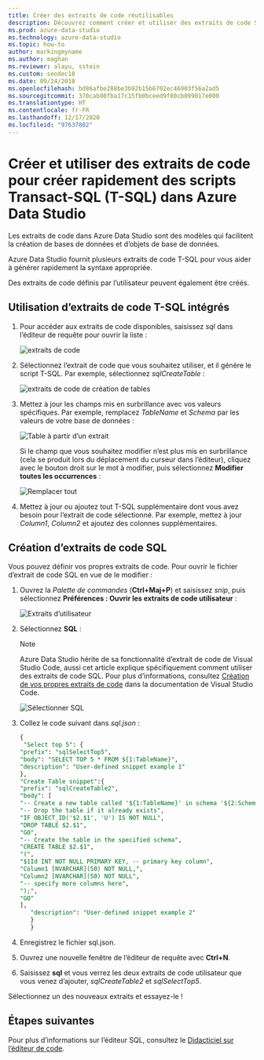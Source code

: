 ```yaml
---
title: Créer des extraits de code réutilisables
description: Découvrez comment créer et utiliser des extraits de code SQL Azure Data Studio, qui facilitent la création de bases de données et d’objets de base de données.
ms.prod: azure-data-studio
ms.technology: azure-data-studio
ms.topic: how-to
author: markingmyname
ms.author: maghan
ms.reviewer: alayu, sstein
ms.custom: seodec18
ms.date: 09/24/2018
ms.openlocfilehash: bd86afbe288be3b92b15b6702ec46903f56a2ad5
ms.sourcegitcommit: 370cab80fba17c15fb0bceed9f80cb099017e000
ms.translationtype: HT
ms.contentlocale: fr-FR
ms.lasthandoff: 12/17/2020
ms.locfileid: "97637802"
---
```

# <a name="create-and-use-code-snippets-to-quickly-create-transact-sql-t-sql-scripts-in-azure-data-studio"></a>Créer et utiliser des extraits de code pour créer rapidement des scripts Transact-SQL (T-SQL) dans Azure Data Studio

Les extraits de code dans Azure Data Studio sont des modèles qui facilitent la création de bases de données et d’objets de base de données. 

Azure Data Studio fournit plusieurs extraits de code T-SQL pour vous aider à générer rapidement la syntaxe appropriée. 

Des extraits de code définis par l’utilisateur peuvent également être créés.

## <a name="using-built-in-t-sql-code-snippets"></a>Utilisation d’extraits de code T-SQL intégrés

1. Pour accéder aux extraits de code disponibles, saisissez *sql* dans l’éditeur de requête pour ouvrir la liste :

   ![extraits de code](media/code-snippets/sql-snippets.png)

2. Sélectionnez l’extrait de code que vous souhaitez utiliser, et il génère le script T-SQL. Par exemple, sélectionnez *sqlCreateTable* :

   ![extraits de code de création de tables](media/code-snippets/create-table.png)

3. Mettez à jour les champs mis en surbrillance avec vos valeurs spécifiques. Par exemple, remplacez *TableName* et *Schema* par les valeurs de votre base de données :

   ![Table à partir d’un extrait](media/code-snippets/table-from-snippet.png)

   Si le champ que vous souhaitez modifier n’est plus mis en surbrillance (cela se produit lors du déplacement du curseur dans l’éditeur), cliquez avec le bouton droit sur le mot à modifier, puis sélectionnez **Modifier toutes les occurrences** :

   ![Remplacer tout](media/code-snippets/change-all.png)

4. Mettez à jour ou ajoutez tout T-SQL supplémentaire dont vous avez besoin pour l’extrait de code sélectionné. Par exemple, mettez à jour *Column1*, *Column2* et ajoutez des colonnes supplémentaires.

## <a name="creating-sql-code-snippets"></a>Création d’extraits de code SQL

Vous pouvez définir vos propres extraits de code. Pour ouvrir le fichier d’extrait de code SQL en vue de le modifier :

1. Ouvrez la *Palette de commandes* (**Ctrl+Maj+P**) et saisissez *snip*, puis sélectionnez **Préférences : Ouvrir les extraits de code utilisateur** :

   ![Extraits d’utilisateur](media/code-snippets/user-snippets.png)

2. Sélectionnez **SQL** :

   > [!NOTE]
   > Azure Data Studio hérite de sa fonctionnalité d’extrait de code de Visual Studio Code, aussi cet article explique spécifiquement comment utiliser des extraits de code SQL. Pour plus d’informations, consultez [Création de vos propres extraits de code](https://code.visualstudio.com/docs/editor/userdefinedsnippets) dans la documentation de Visual Studio Code. 

   ![Sélectionner SQL](media/code-snippets/select-sql.png)

3. Collez le code suivant dans *sql.json* :

    ```sql
    {
     "Select top 5": {
    "prefix": "sqlSelectTop5",
    "body": "SELECT TOP 5 * FROM ${1:TableName}",
    "description": "User-defined snippet example 1"
    },
    "Create Table snippet":{
    "prefix": "sqlCreateTable2",
    "body": [
    "-- Create a new table called '${1:TableName}' in schema '${2:SchemaName}'",
    "-- Drop the table if it already exists",
    "IF OBJECT_ID('$2.$1', 'U') IS NOT NULL",
    "DROP TABLE $2.$1",
    "GO",
    "-- Create the table in the specified schema",
    "CREATE TABLE $2.$1",
    "(",
    "$1Id INT NOT NULL PRIMARY KEY, -- primary key column",
    "Column1 [NVARCHAR](50) NOT NULL,",
    "Column2 [NVARCHAR](50) NOT NULL",
    "-- specify more columns here",
    ");",
    "GO"
    ],
       "description": "User-defined snippet example 2"
       }
       }
    ```

4. Enregistrez le fichier sql.json.

5. Ouvrez une nouvelle fenêtre de l’éditeur de requête avec **Ctrl+N**.

6. Saisissez **sql** et vous verrez les deux extraits de code utilisateur que vous venez d’ajouter, *sqlCreateTable2* et *sqlSelectTop5*.

Sélectionnez un des nouveaux extraits et essayez-le !

## <a name="next-steps"></a>Étapes suivantes

Pour plus d’informations sur l’éditeur SQL, consultez le [Didacticiel sur l’éditeur de code](tutorial-sql-editor.md).
